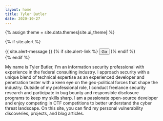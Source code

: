 ```yaml
---
layout: home
title: Tyler Butler
date: 2020-10-27
---
```


{% assign theme = site.data.themes[site.ui_theme] %}

<!-- Optional Alert -->
{% if site.alert %}
<div class="alert alert-warning animate__animated animate__bounceInUp animate__delay-2s" role="alert">
    {{ site.alert-message }} 
    {% if site.alert-link %}
    <button class="btn btn-dark btn-sm" href="{{site.alert-link}}">Go</button>
    {% endif %}
</div>
{% endif %}

My name is Tyler Butler, I'm an information security professional with experience in the federal consulting industry. I approach security with a unique blend of technical expertise as an experienced developer and penetration tester with a keen eye on the geo-political forces that shape the industry. Outside of my professional role, I conduct freelance security research and participate in bug bounty and responsible disclosure programs to keep my skills sharp. I am a passionate open-source developer and enjoy competing in CTF competitions to better understand the cyber threat landscape. On this site, you can find my personal vulnerability discoveries, projects, and blog articles. 
